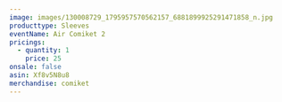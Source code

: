 ```yaml
---
image: images/130008729_1795957570562157_6881899925291471858_n.jpg
producttype: Sleeves
eventName: Air Comiket 2
pricings:
  - quantity: 1
    price: 25
onsale: false
asin: Xf8v5N8u8
merchandise: comiket
---
```

